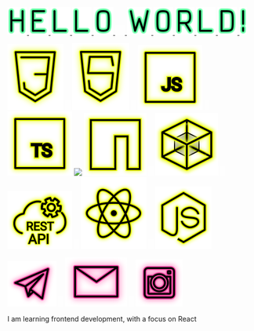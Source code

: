 <a href="https://ru.wikipedia.org/wiki/Hello,_world!">
  <img src="images/letter-h.svg"/>
  <img src="images/letter-e.svg"/>
  <img src="images/letter-l.svg"/>
  <img src="images/letter-l.svg"/>
  <img src="images/letter-o.svg"/>
    <img src="images/icon-whitespace-10px.svg"/>
  <img src="images/letter-w.svg"/>
  <img src="images/letter-o.svg"/>
  <img src="images/letter-r.svg"/>
  <img src="images/letter-l.svg"/>
  <img src="images/letter-d.svg"/>
  <img src="images/mark-exclamation.svg"/>
</a>

<p>
  <a href="https://developer.mozilla.org/ru/docs/Web/CSS"><img src="images/icon-css3.svg" alt="CSS3"></a>  
  <img src="images/icon-whitespace-5px.svg"/>
  <a href="https://developer.mozilla.org/ru/docs/Glossary/HTML5"><img src="images/icon-html5.svg" alt="HTML5"></a>  
  <img src="images/icon-whitespace-5px.svg"/>
  <a href="https://developer.mozilla.org/ru/docs/Web/JavaScript"><img src="images/icon-js.svg" alt="JS"></a>
  <img src="images/icon-whitespace-5px.svg"/>
  <a href="https://www.typescriptlang.org/"><img src="images/icon-ts.svg" alt="TS"></a>
  <img src="readme/icon-whitespace-5px.svg"/>
  <a href="https://npmjs.com/"><img src="images/icon-npm.svg" alt="NPM"></a>
  <img src="images/icon-whitespace-5px.svg"/>
  <a href="https://webpack.js.org/"><img src="images/icon-webpack.svg" alt="WebPack"></a>
  <img src="images/icon-whitespace-5px.svg"/>
  <a href="https://ru.wikipedia.org/wiki/REST"><img src="images/icon-api.svg" alt="REST API"></a>
  <img src="images/icon-whitespace-5px.svg"/>
  <a href="https://ru.reactjs.org/"><img src="images/icon-react.svg" alt="React"></a>
  <img src="images/icon-whitespace-5px.svg"/>
  <a href="https://nodejs.org/ru/docs/"><img src="images/icon-node.svg" alt="NodeJS"></a>
</p>
  
<p>
  <a href="https://t.me/evgevgevge"><img src="images/icon-tg.svg" alt="Telegram"></a>
    <img src="images/icon-whitespace-5px.svg"/>
  <a href="mailto:beagle-elgaeb@ya.ru"><img src="images/icon-mail.svg" alt="Mail"></a>
    <img src="images/icon-whitespace-5px.svg"/>
  <a href="https://www.instagram.com/evg._.su/"><img src="images/icon-inst.svg" alt="Instagram"></a>
</p>
  
I am learning frontend development, with a focus on React  
  
